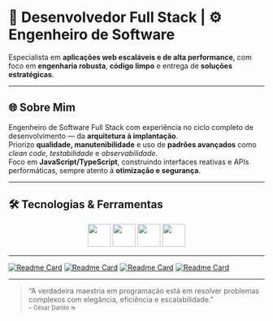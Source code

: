 # 🚀 Desenvolvedor Full Stack | ⚙ Engenheiro de Software

Especialista em **aplicações web escaláveis e de alta performance**, com foco em **engenharia robusta**, **código limpo** e entrega de **soluções estratégicas**.

---

## 🌐 Sobre Mim

Engenheiro de Software Full Stack com experiência no ciclo completo de desenvolvimento — da **arquitetura à implantação**.  
Priorizo **qualidade, manutenibilidade** e uso de **padrões avançados** como *clean code*, *testabilidade* e *observabilidade*.  
Foco em **JavaScript/TypeScript**, construindo interfaces reativas e APIs performáticas, sempre atento à **otimização e segurança**.

---

## 🛠️ Tecnologias & Ferramentas

<p align="center">
  <img src="https://skillicons.dev/icons?i=react,typescript,javascript,tailwind" height="45" />
  <img src="https://skillicons.dev/icons?i=nodejs,express" height="45" />
  <img src="https://skillicons.dev/icons?i=postgres,prisma" height="45" />
  <img src="https://skillicons.dev/icons?i=docker,git,github,vite" height="45" />
</p>

---

[![Readme Card](https://github-readme-stats.vercel.app/api/pin/?username=CesarDanilo&repo=Precify&layout=compact&theme=dark)](https://github.com/CesarDanilo/Precify)
[![Readme Card](https://github-readme-stats.vercel.app/api/pin/?username=CesarDanilo&repo=Ecommerce&theme=dark)](https://github.com/CesarDanilo/ecommerce-store-fullstack)
[![Readme Card](https://github-readme-stats.vercel.app/api/pin/?username=CesarDanilo&repo=PrismaExpressAPI&theme=dark)](https://github.com/CesarDanilo/PrismaExpressAPI)
[![Readme Card](https://github-readme-stats.vercel.app/api/pin/?username=CesarDanilo&repo=TypeScript-User-Api&theme=dark)](https://github.com/CesarDanilo/typescript-user-api)

---
  
> “A verdadeira maestria em programação está em resolver problemas complexos com elegância, eficiência e escalabilidade.”  
> <sub>– César Danilo ☕️</sub>
